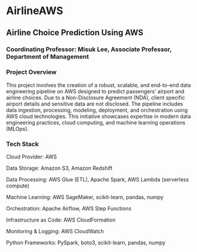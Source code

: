 # AirlineAWS
## Airline Choice Prediction Using AWS

### Coordinating Professor: Misuk Lee, Associate Professor, Department of Management

### Project Overview

This project involves the creation of a robust, scalable, and end-to-end data engineering pipeline on AWS designed to predict passengers' airport and airline choices. Due to a Non-Disclosure Agreement (NDA), client specific airport details and sensitive data are not disclosed. The pipeline includes data ingestion, processing, modeling, deployment, and orchestration using AWS cloud technologies. This initiative showcases expertise in modern data engineering practices, cloud computing, and machine learning operations (MLOps).


### Tech Stack

Cloud Provider: AWS

Data Storage: Amazon S3, Amazon Redshift

Data Processing: AWS Glue (ETL), Apache Spark, AWS Lambda (serverless compute)

Machine Learning: AWS SageMaker, scikit-learn, pandas, numpy

Orchestration: Apache Airflow, AWS Step Functions

Infrastructure as Code: AWS CloudFormation

Monitoring & Logging: AWS CloudWatch

Python Frameworks: PySpark, boto3, scikit-learn, pandas, numpy

